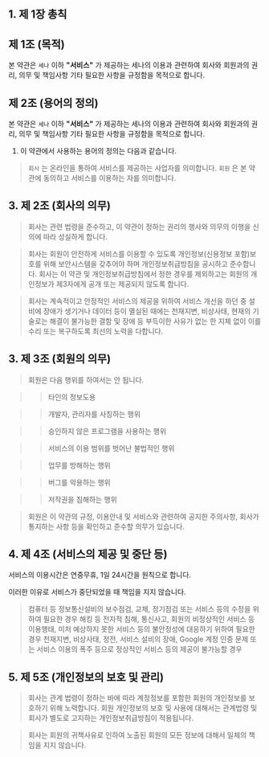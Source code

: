 ## 1. 제 1장 총칙

## 제 1조 (목적)

본 약관은 `세나` 이하 **"서비스"** 가 제공하는 세나의 이용과 관련하여 회사와 회원과의 권리, 의무 및 책임사항 기타 필요한 사항을 규정함을 목적으로 합니다.

## 제 2조 (용어의 정의)

본 약관은 `세나` 이하 **"서비스"** 가 제공하는 세나의 이용과 관련하여 회사와 회원과의 권리, 의무 및 책임사항 기타 필요한 사항을 규정함을 목적으로 합니다.

1. 이 약관에서 사용하는 용어의 정의는 다음과 같습니다.

> `회사` 는 온라인을 통하여 서비스를 제공하는 사업자를 의미합니다.
> `회원` 은 본 약관에 동의하고 서비스를 이용하는 자를 의미합니다.

## 3. 제 2조 (회사의 의무)

> 회사는 관련 법령을 준수하고, 이 약관이 정하는 권리의 행사와 의무의 이행을 신의에 따라 성실하게 합니다.

> 회사는 회원이 안전하게 서비스를 이용할 수 있도록 개인정보(신용정보 포함)보호를 위해 보안시스템을 갖추어야 하며 개인정보취급방침을 공시하고 준수합니다. 회사는 이 약관 및 개인정보취급방침에서 정한 경우를 제외하고는 회원의 개인정보가 제3자에게 공개 또는 제공되지 않도록 합니다.

> 회사는 계속적이고 안정적인 서비스의 제공을 위하여 서비스 개선을 하던 중 설비에 장애가 생기거나 데이터 등이 멸실된 때에는 천재지변, 비상사태, 현재의 기술로는 해결이 불가능한 결함 및 장애 등 부득이한 사유가 없는 한 지체 없이 이를 수리 또는 복구하도록 최선의 노력을 다합니다.

## 3. 제 3조 (회원의 의무)

> 회원은 다음 행위를 하여서는 안 됩니다.

> > 타인의 정보도용

> > 개발자, 관리자를 사칭하는 행위

> > 승인하지 않은 프로그램을 사용하는 행위

> > 서비스의 이용 범위를 벗어난 불법적인 행위

> > 업무를 방해하는 행위

> > 버그를 악용하는 행위

> > 저작권을 침해하는 행위

> 회원은 이 약관의 규정, 이용안내 및 서비스와 관련하여 공지한 주의사항, 회사가 통지하는 사항 등을 확인하고 준수할 의무가 있습니다.

## 4. 제 4조 (서비스의 제공 및 중단 등)

서비스의 이용시간은 연중무휴, 1일 24시간을 원칙으로 합니다.

이러한 이유로 서비스가 중단되었을 때 책임을 지지 않습니다.

> 컴퓨터 등 정보통신설비의 보수점검, 교체, 정기점검 또는 서비스 등의 수정을 위하여 필요한 경우
> 해킹 등 전자적 침해, 통신사고, 회원의 비정상적인 서비스 등 이용행태, 미처 예상하지 못한 서비스 등의 불안정성에 대응하기 위하여 필요한 경우
> 천재지변, 비상사태, 정전, 서비스 설비의 장애, Google 계정 인증 문제 또는 서비스 이용의 폭주 등으로 정상적인 서비스 등의 제공이 불가능할 경우

## 5. 제 5조 (개인정보의 보호 및 관리)

> 회사는 관계 법령이 정하는 바에 따라 계정정보를 포함한 회원의 개인정보를 보호하기 위해 노력합니다. 회원 개인정보의 보호 및 사용에 대해서는 관계법령 및 회사가 별도로 고지하는 개인정보취급방침이 적용됩니다.

> 회사는 회원의 귀책사유로 인하여 노출된 회원의 모든 정보에 대해서 일체의 책임을 지지 않습니다.

